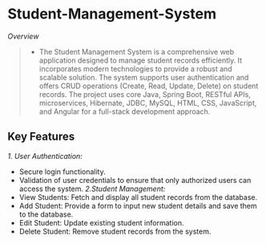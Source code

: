 # Student-Management-System
*Overview*
>* The Student Management System is a comprehensive web application designed to manage student records efficiently. It incorporates modern technologies to provide a robust and scalable solution. The system supports user authentication and offers CRUD operations (Create, Read, Update, Delete) on student records. The project uses core Java, Spring Boot, RESTful APIs, microservices, Hibernate, JDBC, MySQL, HTML, CSS, JavaScript, and Angular for a full-stack development approach.

## Key Features
*1. User Authentication:*
* Secure login functionality.
* Validation of user credentials to ensure that only authorized users can access the system.
*2.Student Management:*
* View Students: Fetch and display all student records from the database.
* Add Student: Provide a form to input new student details and save them to the database.
* Edit Student: Update existing student information.
* Delete Student: Remove student records from the system.
